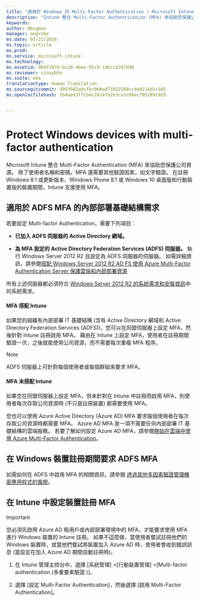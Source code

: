 ```yaml
---
title: "適用於 Windows 的 Multi-Factor Authentication | Microsoft Intune"
description: "Intune 整合 Multi-Factor Authentication (MFA) 來協助您保護公司資源。"
keywords: 
author: Nbigman
manager: angrobe
ms.date: 07/21/2016
ms.topic: article
ms.prod: 
ms.service: microsoft-intune
ms.technology: 
ms.assetid: 9b4f197d-bc10-4bee-91c9-19bcc8287d36
ms.reviewer: vinaybha
ms.suite: ems
translationtype: Human Translation
ms.sourcegitcommit: 4993982adcfbc960ad71022268cc44d216d1c585
ms.openlocfilehash: fb4ae43ffcbec24147e2e3ce3c96ec795289c925


---
```


# Protect Windows devices with multi-factor authentication
Microsoft Intune 整合 Multi-Factor Authentication (MFA) 來協助您保護公司資源。 除了使用者名稱和密碼，MFA 還需要其他驗證因素，如文字驗證。 在註冊 Windows 8.1 或更新版本、Windows Phone 8.1 或 Windows 10 桌面版和行動裝置版的裝置期間，Intune 支援使用 MFA。

## 適用於 ADFS MFA 的內部部署基礎結構需求
若要設定 Multi-factor Authentication，需要下列項目：

-   **已加入 ADFS 伺服器的 Active Directory 網域。**

-   **為 MFA 設定的 Active Directory Federation Services (ADFS) 伺服器。** 執行 Windows Server 2012 R2 且設定為 ADFS 伺服器的伺服器。 如需詳細資訊，請參閱[搭配 Windows Server 2012 R2 AD FS 使用 Azure Multi-Factor Authentication Server 保護雲端和內部部署資源](https://azure.microsoft.com/en-us/documentation/articles/multi-factor-authentication-get-started-adfs-w2k12/)

所有上述伺服器都必須符合 [Windows Server 2012 R2 的系統需求和安裝資訊](http://technet.microsoft.com/library/dn303418.aspx)中的系統需求。

#### MFA 搭配 Intune
如果您的組織有內部部署 IT 基礎結構 (含有 Active Directory 網域和 Active Directory Federation Services (ADFS))，您可以在同盟伺服器上設定 MFA，然後針對 Intune 註冊啟用 MFA。 藉由在 Intune 上設定 MFA，使用者在註冊期間驗證一次，之後就能使用公司資源，而不需要每次重複 MFA 程序。

>[!NOTE]
>ADFS 伺服器上可針對每個使用者或每個群組來要求 MFA。  

#### MFA 未搭配 Intune
如果您在同盟伺服器上設定 MFA，但未針對在 Intune 中註冊而啟用 MFA，則使用者每次存取公司資源時 (不只是註冊裝置) 都需要使用 MFA。

您也可以使用 Azure Active Directory (Azure AD) MFA 要求每個使用者在每次存取公司資源時都需要 MFA。 Azure AD MFA 是一項不需要任何內部部署 IT 基礎結構的雲端服務。 若要了解如何設定 Azure AD MFA，請參閱[開始在雲端中使用 Azure Multi-Factor Authentication](https://azure.microsoft.com/en-us/documentation/articles/multi-factor-authentication-get-started-cloud/)。

## 在 Windows 裝置註冊期間要求 ADFS MFA
如需如何在 ADFS 中啟用 MFA 的相關資訊，請參閱 [透過其他多因素驗證管理機密應用程式的風險](http://technet.microsoft.com/library/dn280949.aspx)。

## 在 Intune 中設定裝置註冊 MFA
>[!Important]  
>您必須先啟用 Azure AD 租用戶或內部部署環境中的 MFA，才能要求使用 MFA 進行 Windows 裝置的 Intune 註冊。 如果不這麼做，當使用者嘗試註冊他們的 Windows 裝置時，或當他們嘗試將裝置加入 Azure AD 時，使用者會收到錯誤訊息 (當設定在加入 Azure AD 期間自動註冊時)。

1.  在 Intune 管理主控台中，選擇 [系統管理] &gt;[行動裝置管理] &gt;[Multi-factor authentication (多重要素驗證 )]。

2.  選擇 [設定 Multi-Factor Authentication]，然後選擇 [啟用 Multi-Factor Authentication]。



<!--HONumber=Aug16_HO3-->


